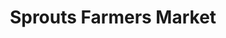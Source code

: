 ---
title: "Sprouts Farmers Market"
url: /ellicott-city/sprouts-farmers-market/
shop: supermarket
---